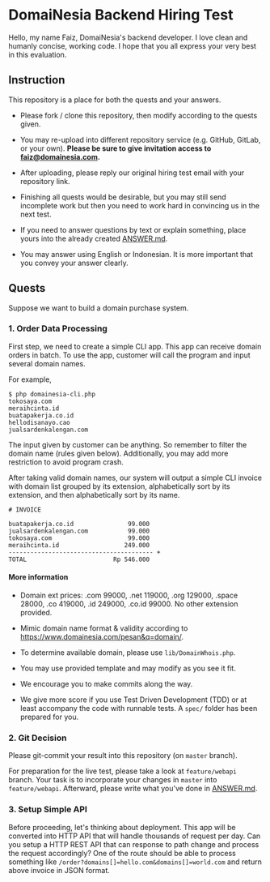 # DomaiNesia Backend Hiring Test
Hello, my name Faiz, DomaiNesia's backend developer. I love clean and humanly concise, working code. I hope that you all express your very best in this evaluation.

## Instruction
This repository is a place for both the quests and your answers. 

* Please fork / clone this repository, then modify according to the quests given. 
* You may re-upload into different repository service (e.g. GitHub, GitLab, or your own).
  **Please be sure to give invitation access to faiz@domainesia.com.**
* After uploading, please reply our original hiring test email with your repository link.
* Finishing all quests would be desirable, but you may still send incomplete work
  but then you need to work hard in convincing us in the next test.


* If you need to answer questions by text or explain something, place yours 
  into the already created [ANSWER.md](./ANSWER.md).
* You may answer using English or Indonesian. It is more important that you
  convey your answer clearly.

## Quests
Suppose we want to build a domain purchase system.

### 1. Order Data Processing
First step, we need to create a simple CLI app. This app can receive domain orders in batch. To use the app, customer will call the program and input several domain names.

For example,
```
$ php domainesia-cli.php
tokosaya.com
meraihcinta.id
buatapakerja.co.id
hellodisanayo.cao
jualsardenkalengan.com
```

The input given by customer can be anything. So remember to filter the domain name 
(rules given below). Additionally, you may add more restriction to avoid program crash.

After taking valid domain names, our system will output a simple CLI invoice 
with domain list grouped by its extension, alphabetically sort by its extension, 
and then alphabetically sort by its name.

```
# INVOICE

buatapakerja.co.id               99.000
jualsardenkalengan.com           99.000
tokosaya.com                     99.000
meraihcinta.id                  249.000
---------------------------------------- +
TOTAL                        Rp 546.000
```

#### More information
- Domain ext prices: .com 99000, .net 119000, .org 129000, .space 28000, .co 419000, .id 249000, .co.id 99000. No other extension provided.
- Mimic domain name format & validity according to https://www.domainesia.com/pesan&q=domain/.
- To determine available domain, please use `lib/DomainWhois.php`.


- You may use provided template and may modify as you see it fit.
- We encourage you to make commits along the way.
- We give more score if you use Test Driven Development (TDD)
  or at least accompany the code with runnable tests. A `spec/` folder has been prepared for you.

### 2. Git Decision
Please git-commit your result into this repository (on `master` branch).

For preparation for the live test, please take a look at `feature/webapi` branch.
Your task is to incorporate your changes in `master` into `feature/webapi`.
Afterward, please write what you've done in [ANSWER.md](./ANSWER.md).

### 3. Setup Simple API
Before proceeding, let's thinking about deployment. This app will be converted
into HTTP API that will handle thousands of request per day. 
Can you setup a HTTP REST API that can response to path change and process the request
accordingly? One of the route should be able to process something like `/order?domains[]=hello.com&domains[]=world.com` 
and return above invoice in JSON format.
